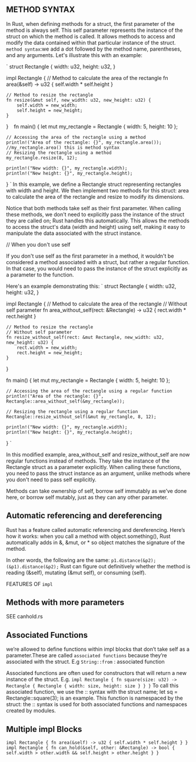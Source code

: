 ## METHOD SYNTAX

In Rust, when defining methods for a struct, the first parameter of the method is always self. This self parameter represents the instance of the struct on which the method is called. It allows methods to access and modify the data contained within that particular instance of the struct.
`method syntax`:we add a dot followed by the method 
name, parentheses, and any arguments.
Let's illustrate this with an example:

`
struct Rectangle {
    width: u32,
    height: u32,
}

impl Rectangle {
    // Method to calculate the area of the rectangle
    fn area(&self) -> u32 {
        self.width * self.height
    }

    // Method to resize the rectangle
    fn resize(&mut self, new_width: u32, new_height: u32) {
        self.width = new_width;
        self.height = new_height;
    }
}
`
`
fn main() {
    let mut my_rectangle = Rectangle { width: 5, height: 10 };

    // Accessing the area of the rectangle using a method
    println!("Area of the rectangle: {}", my_rectangle.area());
    //my_rectangle.area() this is method syntax
    // Resizing the rectangle using a method
    my_rectangle.resize(8, 12);

    println!("New width: {}", my_rectangle.width);
    println!("New height: {}", my_rectangle.height);
}
`
In this example, we define a Rectangle struct representing rectangles with width and height. We then implement two methods for this struct: area to calculate the area of the rectangle and resize to modify its dimensions.

Notice that both methods take self as their first parameter. When calling these methods, we don't need to explicitly pass the instance of the struct they are called on; Rust handles this automatically. This allows the methods to access the struct's data (width and height) using self, making it easy to manipulate the data associated with the struct instance.


// When you don't use self

If you don't use self as the first parameter in a method, it wouldn't be considered a method associated with a struct, but rather a regular function. In that case, you would need to pass the instance of the struct explicitly as a parameter to the function.

Here's an example demonstrating this:
`
struct Rectangle {
    width: u32,
    height: u32,
}

impl Rectangle {
    // Method to calculate the area of the rectangle
    // Without self parameter
    fn area_without_self(rect: &Rectangle) -> u32 {
        rect.width * rect.height
    }

    // Method to resize the rectangle
    // Without self parameter
    fn resize_without_self(rect: &mut Rectangle, new_width: u32, new_height: u32) {
        rect.width = new_width;
        rect.height = new_height;
    }
}

fn main() {
    let mut my_rectangle = Rectangle { width: 5, height: 10 };

    // Accessing the area of the rectangle using a regular function
    println!("Area of the rectangle: {}", Rectangle::area_without_self(&my_rectangle));

    // Resizing the rectangle using a regular function
    Rectangle::resize_without_self(&mut my_rectangle, 8, 12);

    println!("New width: {}", my_rectangle.width);
    println!("New height: {}", my_rectangle.height);
}
`

In this modified example, area_without_self and resize_without_self are now regular functions instead of methods. They take the instance of the Rectangle struct as a parameter explicitly. When calling these functions, you need to pass the struct instance as an argument, unlike methods where you don't need to pass self explicitly.



Methods can take ownership of self, borrow self immutably as we’ve done here, or borrow self mutably, just as they 
can any other parameter.

## Automatic referencing and dereferencing
Rust has a feature called automatic referencing and dereferencing.
Here’s how it works: when you call a method with object.something(), 
Rust automatically adds in &, &mut, or * so object matches the signature of the method.

 In other words, the following are the same:
`p1.distance(&p2);`
`(&p1).distance(&p2);`
 Rust can figure out definitively whether the method is 
reading (&self), mutating (&mut self), or consuming (self).

FEATURES OF `impl`
## Methods with more parameters
 SEE canhold.rs

## Associated Functions
we’re allowed to define 
functions within impl blocks that don’t take self as a parameter.These are called `associated functions` because they’re associated with the struct. 
E.g `String::from` : associated function

Associated functions are often used for constructors that will return 
a new instance of the struct. 
E.g.
`
impl Rectangle {
 fn square(size: u32) -> Rectangle {
 Rectangle { width: size, height: size }
 }
}
`
To call this associated function, we use the :: syntax with the struct 
name; let sq = Rectangle::square(3); is an example.
This function is namespaced by the struct: the :: syntax is used for both associated functions and 
namespaces created by modules.

## Multiple impl Blocks
`
impl Rectangle {
 fn area(&self) -> u32 {
 self.width * self.height
 }
}
impl Rectangle {
 fn can_hold(&self, other: &Rectangle) -> bool {
 self.width > other.width && self.height > other.height
 }
}
`

